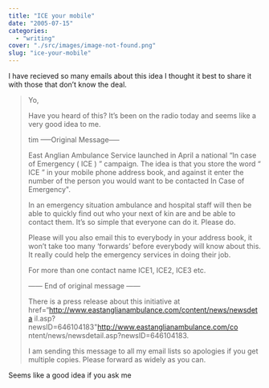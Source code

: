 ```yaml
---
title: "ICE your mobile"
date: "2005-07-15"
categories: 
  - "writing"
cover: "./src/images/image-not-found.png"
slug: "ice-your-mobile"
---
```


I have recieved so many emails about this idea I thought it best to share it with those that don’t know the deal.

> Yo,
> 
> Have you heard of this? It’s been on the radio today and seems like a very good idea to me.
> 
> tim —–Original Message—–
> 
> East Anglian Ambulance Service launched in April a national “In case of Emergency ( ICE ) ” campaign. The idea is that you store the word “ ICE ” in your mobile phone address book, and against it enter the number of the person you would want to be contacted In Case of Emergency".
> 
> In an emergency situation ambulance and hospital staff will then be able to quickly find out who your next of kin are and be able to contact them. It’s so simple that everyone can do it. Please do.
> 
> Please will you also email this to everybody in your address book, it won’t take too many ‘forwards’ before everybody will know about this. It really could help the emergency services in doing their job.
> 
> For more than one contact name ICE1, ICE2, ICE3 etc.
> 
> —— End of original message ——
> 
> There is a press release about this initiative at href=“http://www.eastanglianambulance.com/content/news/newsdeta il.asp?newsID=646104183"http://www.eastanglianambulance.com/co ntent/news/newsdetail.asp?newsID=646104183.
> 
> I am sending this message to all my email lists so apologies if you get multiple copies. Please forward as widely as you can.

Seems like a good idea if you ask me
